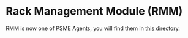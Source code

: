 # Rack Management Module (RMM)
RMM is now one of PSME Agents, you will find them in [this directory](https://github.com/intel/intelRSD/tree/master/PSME/agent).

